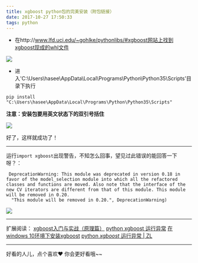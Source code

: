 ```yaml
---
title: xgboost python包的完美安装（附包链接）
date: 2017-10-27 17:50:33
tags: python
---
```



* 在http://www.lfd.uci.edu/~gohlke/pythonlibs/#xgboost网站上找到xgboost现成的whl文件

![](http://upload-images.jianshu.io/upload_images/4340772-6f8312b56bff72ec.png?imageMogr2/auto-orient/strip%7CimageView2/2/w/1240)
<!-- more -->
* 进入'C:\Users\hasee\AppData\Local\Programs\Python\Python35\Scripts'目录下执行

`pip install "C:\Users\hasee\AppData\Local\Programs\Python\Python35\Scripts"`

**注意：安装包要用英文状态下的双引号括住**

![](http://upload-images.jianshu.io/upload_images/4340772-f5e168e1b09127f5.png?imageMogr2/auto-orient/strip%7CimageView2/2/w/1240)

好了，这样就成功了！

---
运行`import xgboost`出现警告，不知怎么回事，望见过此错误的能回答一下呀？：
```
 DeprecationWarning: This module was deprecated in version 0.18 in favor of the model_selection module into which all the refactored classes and functions are moved. Also note that the interface of the new CV iterators are different from that of this module. This module will be removed in 0.20.
  "This module will be removed in 0.20.", DeprecationWarning)
```

![](http://upload-images.jianshu.io/upload_images/4340772-adc7cb06467f957f.png?imageMogr2/auto-orient/strip%7CimageView2/2/w/1240)

---
扩展阅读：
[xgboost入门与实战（原理篇）](http://blog.csdn.net/sb19931201/article/details/52557382)
[python xgboost 运行异常](https://bulvbuting.github.io/2017/02/23/xgboost.html)
[在windows 10环境下安装xgboost](http://blog.csdn.net/u010035907/article/details/70195429?locationNum=15&fps=1)
[python *xgboost* 运行异常 | ZL](https://bulvbuting.github.io/2017/02/23/xgboost.html)

---
好看的人儿，点个喜欢❤ 你会更好看哦~~
